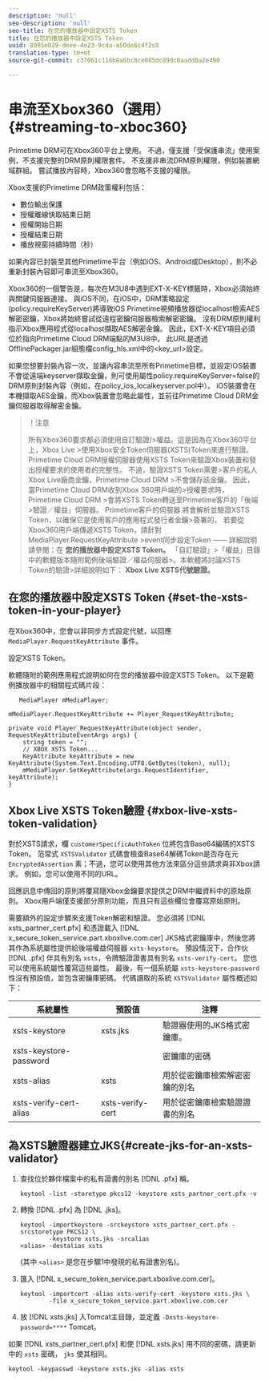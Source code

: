 ```yaml
---
description: 'null'
seo-description: 'null'
seo-title: 在您的播放器中設定XSTS Token
title: 在您的播放器中設定XSTS Token
uuid: 8995e029-deee-4e23-9cda-a50de8c4f2c0
translation-type: tm+mt
source-git-commit: c37061c116b8a6bc8ce085dc89dc8aadd0a2e490

---
```



# 串流至Xbox360（選用） {#streaming-to-xboc360}

Primetime DRM可在Xbox360平台上使用。 不過，僅支援「受保護串流」使用案例，不支援完整的DRM原則權限套件。 不支援非串流DRM原則權限，例如裝置網域群組。 嘗試播放內容時，Xbox360會忽略不支援的權限。

Xbox支援的Primetime DRM政策權利包括：
* 數位輸出保護
* 授權離線快取結束日期
* 授權開始日期
* 授權結束日期
* 播放視窗持續時間（秒）

如果內容已封裝至其他Primetime平台（例如iOS、Android或Desktop），則不必重新封裝內容即可串流至Xbox360。

Xbox360的一個警告是，每次在M3U8中遇到EXT-X-KEY標籤時，Xbox必須始終與關鍵伺服器連接。 與iOS不同，在iOS中，DRM策略設定(policy.requireKeyServer)將導致iOS Primetime視頻播放器從localhost檢索AES解密密鑰，Xbox將始終嘗試從遠程密鑰伺服器檢索解密密鑰。 沒有DRM原則權利指示Xbox應用程式從localhost擷取AES解密金鑰。 因此，EXT-X-KEY項目必須位於指向Primetime Cloud DRM端點的M3U8中。 此URL是透過OfflinePackager.jar組態檔config_hls.xml中的&lt;key_url>設定。

如果您想要封裝內容一次，並讓內容串流至所有Primetime目標，並設定iOS裝置不會從遠端keyserver擷取金鑰，則可使用屬性policy.requireKeyServer=false的DRM原則封裝內容（例如，在policy_ios_localkeyserver.pol中）。 iOS裝置會在本機擷取AES金鑰，而Xbox裝置會忽略此屬性，並前往Primetime Cloud DRM金鑰伺服器取得解密金鑰。

>！注意
>
>所有Xbox360要求都必須使用自訂驗證/>權益。這是因為在Xbox360平台上，Xbox Live >使用Xbox安全Token伺服器(XSTS)Token來進行驗證。
>Primetime Cloud DRM授權伺服器使用XSTS Token來驗證Xbox裝置和發出授權要求的使用者的完整性。 不過，驗證XSTS Token需要>客戶的私人Xbox Live廠商金鑰，Primetime Cloud DRM >不會儲存該金鑰。 因此，當Primetime Cloud DRM收到Xbox 360用戶端的>授權要求時，Primetime Cloud DRM >會將XSTS Token轉送至Primetime客戶的「後端>驗證／權益」伺服器。 Primetime客戶的伺服器
>將會解析並驗證XSTS Token，以確保它是使用客戶的應用程式發行者金鑰>簽署的。
>若要從Xbox360用戶端傳遞XSTS Token，請針對MediaPlayer.RequestKeyAttribute >event同步設定Token —— 詳細說明請參閱：在 **您的播放器中設定XSTS Token。** 「自訂驗證」>「權益」目錄中的軟體版本隨附範例後端驗證／權益伺服器>。本軟體將討論XSTS Token的驗證>詳細說明如下： **Xbox Live XSTS代號驗證。**


## 在您的播放器中設定XSTS Token {#set-the-xsts-token-in-your-player}

在Xbox360中，您會以非同步方式設定代號，以回應 `MediaPlayer.RequestKeyAttribute` 事件。

設定XSTS Token。

軟體隨附的範例應用程式說明如何在您的播放器中設定XSTS Token。 以下是範例播放器中的相關程式碼片段：

```
   MediaPlayer mMediaPlayer;  
 
mMediaPlayer.RequestKeyAttribute += Player_RequestKeyAttribute;  
 
private void Player_RequestKeyAttribute(object sender, RequestKeyAttributeEventArgs args) {  
    string token = "";  
    // XBOX XSTS Token...  
    KeyAttribute keyAttribute = new KeyAttribute(System.Text.Encoding.UTF8.GetBytes(token), null);  
    mMediaPlayer.SetKeyAttribute(args.RequestIdentifier, keyAttribute);  
} 
```

## Xbox Live XSTS Token驗證 {#xbox-live-xsts-token-validation}

對於XSTS請求，欄 `customerSpecificAuthToken` 位將包含Base64編碼的XSTS Token。 范常式 `XSTSValidator` 式碼會檢查Base64解碼Token是否存在元 `EncryptedAssertion` 素；不過，您可以使用其他方法來區分這些請求與非Xbox請求。 例如，您可以使用不同的URL。

回應訊息中傳回的原則將覆寫隨Xbox金鑰要求提供之DRM中繼資料中的原始原則。 Xbox用戶端僅支援部分原則功能，而且只有這些欄位會覆寫原始原則。

需要額外的設定步驟來支援Token解密和驗證。 您必須將 [!DNL xsts_partner_cert.pfx] 和憑證載入 [!DNL x_secure_token_service.part.xboxlive.com.cer] JKS格式密鑰庫中，然後您將其作為系統屬性提供給後端權益伺服器 `xsts-keystore`。 預設情況下，合作伙 [!DNL .pfx] 伴具有別名 `xsts`，令牌驗證證書具有別名 `xsts-verify-cert`。 您也可以使用系統屬性覆寫這些屬性。 最後，有一個系統屬 `xsts-keystore-password` 性沒有預設值，並包含密鑰庫密碼。 代碼讀取的系統 `XSTSValidator` 屬性概述如下：

| 系統屬性 | 預設值 | 注釋 |
|---|---|---|
| xsts-keystore | xsts.jks | 驗證器使用的JKS格式密鑰庫。 |
| xsts-keystore-password |  | 密鑰庫的密碼 |
| xsts-alias | xsts | 用於從密鑰庫檢索解密密鑰的別名 |
| xsts-verify-cert-alias | xsts-verify-cert | 用於從密鑰庫檢索驗證證書的別名 |

## 為XSTS驗證器建立JKS{#create-jks-for-an-xsts-validator}

1. 查找位於夥伴檔案中的私有證書的別名 [!DNL .pfx] 稱。

   ```
   keytool -list -storetype pkcs12 -keystore xsts_partner_cert.pfx -v 
   ```

1. 轉換 [!DNL .pfx] 為 [!DNL .jks]。

   ```
   keytool -importkeystore -srckeystore xsts_partner_cert.pfx -srcstoretype PKCS12 \  
           -keystore xsts.jks -srcalias  
   <alias> -destalias xsts
   ```

   (其中 `<alias>` 是您在步驟1中發現的私有證書別名)。
1. 匯入 [!DNL x_secure_token_service.part.xboxlive.com.cer]。

   ```
   keytool -importcert -alias xsts-verify-cert -keystore xsts.jks \  
           -file x_secure_token_service.part.xboxlive.com.cer 
   ```

1. 放 [!DNL xsts.jks] 入Tomcat主目錄，並定義 `-Dxsts-keystore-password=****` Tomcat。

如果 [!DNL xsts_partner_cert.pfx] 和使 [!DNL xsts.jks] 用不同的密碼，請更新中的 `xsts` 密碼， `jks` 使其相同。

```
keytool -keypasswd -keystore xsts.jks -alias xsts 
```
